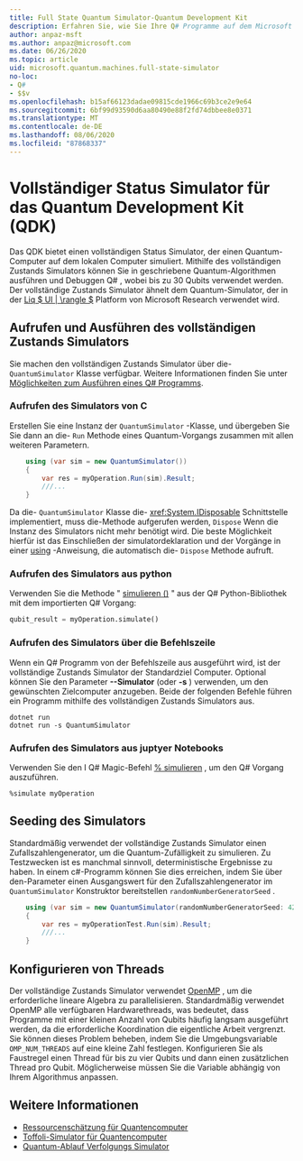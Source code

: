 ```yaml
---
title: Full State Quantum Simulator-Quantum Development Kit
description: Erfahren Sie, wie Sie Ihre Q# Programme auf dem Microsoft Quantum Development Kit vollständigen Status Simulator ausführen.
author: anpaz-msft
ms.author: anpaz@microsoft.com
ms.date: 06/26/2020
ms.topic: article
uid: microsoft.quantum.machines.full-state-simulator
no-loc:
- Q#
- $$v
ms.openlocfilehash: b15af66123dadae09815cde1966c69b3ce2e9e64
ms.sourcegitcommit: 6bf99d93590d6aa80490e88f2fd74dbbee8e0371
ms.translationtype: MT
ms.contentlocale: de-DE
ms.lasthandoff: 08/06/2020
ms.locfileid: "87868337"
---
```

# <a name="quantum-development-kit-qdk-full-state-simulator"></a>Vollständiger Status Simulator für das Quantum Development Kit (QDK)

Das QDK bietet einen vollständigen Status Simulator, der einen Quantum-Computer auf dem lokalen Computer simuliert. Mithilfe des vollständigen Zustands Simulators können Sie in geschriebene Quantum-Algorithmen ausführen und Debuggen Q# , wobei bis zu 30 Qubits verwendet werden. Der vollständige Zustands Simulator ähnelt dem Quantum-Simulator, der in der [Liq $ UI | \rangle $](http://stationq.github.io/Liquid/) Platform von Microsoft Research verwendet wird.

## <a name="invoking-and-running-the-full-state-simulator"></a>Aufrufen und Ausführen des vollständigen Zustands Simulators

Sie machen den vollständigen Zustands Simulator über die- `QuantumSimulator` Klasse verfügbar. Weitere Informationen finden Sie unter [Möglichkeiten zum Ausführen eines Q# Programms](xref:microsoft.quantum.guide.host-programs).

### <a name="invoking-the-simulator-from-c"></a>Aufrufen des Simulators von C #

Erstellen Sie eine Instanz der `QuantumSimulator` -Klasse, und übergeben Sie Sie dann an die- `Run` Methode eines Quantum-Vorgangs zusammen mit allen weiteren Parametern.
```csharp
    using (var sim = new QuantumSimulator())
    {
        var res = myOperation.Run(sim).Result;
        ///...
    }
```

Da die- `QuantumSimulator` Klasse die- <xref:System.IDisposable> Schnittstelle implementiert, muss die-Methode aufgerufen werden, `Dispose` Wenn die Instanz des Simulators nicht mehr benötigt wird. Die beste Möglichkeit hierfür ist das Einschließen der simulatordeklaration und der Vorgänge in einer [using](https://docs.microsoft.com/dotnet/csharp/language-reference/keywords/using-statement) -Anweisung, die automatisch die- `Dispose` Methode aufruft.

### <a name="invoking-the-simulator-from-python"></a>Aufrufen des Simulators aus python

Verwenden Sie die Methode " [simulieren ()](https://docs.microsoft.com/python/qsharp/qsharp.loader.qsharpcallable) " aus der Q# Python-Bibliothek mit dem importierten Q# Vorgang:

```python
qubit_result = myOperation.simulate()
```

### <a name="invoking-the-simulator-from-the-command-line"></a>Aufrufen des Simulators über die Befehlszeile

Wenn ein Q# Programm von der Befehlszeile aus ausgeführt wird, ist der vollständige Zustands Simulator der Standardziel Computer. Optional können Sie den Parameter **--Simulator** (oder **-s** ) verwenden, um den gewünschten Zielcomputer anzugeben. Beide der folgenden Befehle führen ein Programm mithilfe des vollständigen Zustands Simulators aus. 

```dotnetcli
dotnet run
dotnet run -s QuantumSimulator
```

### <a name="invoking-the-simulator-from-juptyer-notebooks"></a>Aufrufen des Simulators aus juptyer Notebooks

Verwenden Sie den I Q# Magic-Befehl [% simulieren](xref:microsoft.quantum.iqsharp.magic-ref.simulate) , um den Q# Vorgang auszuführen.

```
%simulate myOperation
```
## <a name="seeding-the-simulator"></a>Seeding des Simulators

Standardmäßig verwendet der vollständige Zustands Simulator einen Zufallszahlengenerator, um die Quantum-Zufälligkeit zu simulieren. Zu Testzwecken ist es manchmal sinnvoll, deterministische Ergebnisse zu haben. In einem c#-Programm können Sie dies erreichen, indem Sie über den-Parameter einen Ausgangswert für den Zufallszahlengenerator im `QuantumSimulator` Konstruktor bereitstellen `randomNumberGeneratorSeed` .

```csharp
    using (var sim = new QuantumSimulator(randomNumberGeneratorSeed: 42))
    {
        var res = myOperationTest.Run(sim).Result;
        ///...
    }
```

## <a name="configuring-threads"></a>Konfigurieren von Threads

Der vollständige Zustands Simulator verwendet [OpenMP](http://www.openmp.org/) , um die erforderliche lineare Algebra zu parallelisieren. Standardmäßig verwendet OpenMP alle verfügbaren Hardwarethreads, was bedeutet, dass Programme mit einer kleinen Anzahl von Qubits häufig langsam ausgeführt werden, da die erforderliche Koordination die eigentliche Arbeit vergrenzt. Sie können dieses Problem beheben, indem Sie die Umgebungsvariable `OMP_NUM_THREADS` auf eine kleine Zahl festlegen. Konfigurieren Sie als Faustregel einen Thread für bis zu vier Qubits und dann einen zusätzlichen Thread pro Qubit. Möglicherweise müssen Sie die Variable abhängig von Ihrem Algorithmus anpassen.

## <a name="see-also"></a>Weitere Informationen

- [Ressourcenschätzung für Quantencomputer](xref:microsoft.quantum.machines.resources-estimator)
- [Toffoli-Simulator für Quantencomputer](xref:microsoft.quantum.machines.toffoli-simulator)
- [Quantum-Ablauf Verfolgungs Simulator](xref:microsoft.quantum.machines.qc-trace-simulator.intro)